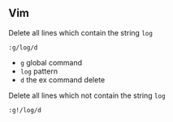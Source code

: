 ## Vim

Delete all lines which contain the string `log`

```
:g/log/d
```

- `g` global command
- `log` pattern
- `d` the ex command delete

Delete all lines which not contain the string `log`

```
:g!/log/d
```
